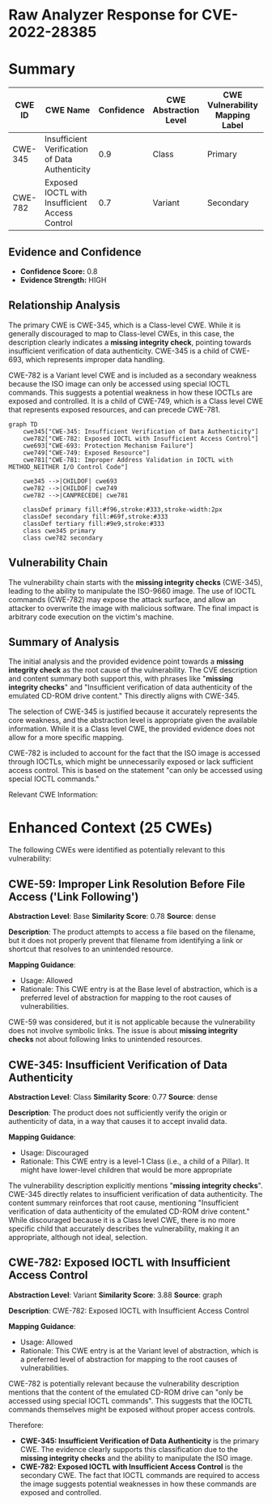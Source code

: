 # Raw Analyzer Response for CVE-2022-28385

# Summary
| CWE ID | CWE Name | Confidence | CWE Abstraction Level | CWE Vulnerability Mapping Label | CWE-Vulnerability Mapping Notes |
|---|---|---|---|---|---|
| CWE-345 | Insufficient Verification of Data Authenticity | 0.9 | Class | Primary | Allowed with Review |
| CWE-782 | Exposed IOCTL with Insufficient Access Control | 0.7 | Variant | Secondary | Allowed |

## Evidence and Confidence

*   **Confidence Score:** 0.8
*   **Evidence Strength:** HIGH

## Relationship Analysis
The primary CWE is CWE-345, which is a Class-level CWE. While it is generally discouraged to map to Class-level CWEs, in this case, the description clearly indicates a **missing integrity check**, pointing towards insufficient verification of data authenticity. CWE-345 is a child of CWE-693, which represents improper data handling.

CWE-782 is a Variant level CWE and is included as a secondary weakness because the ISO image can only be accessed using special IOCTL commands. This suggests a potential weakness in how these IOCTLs are exposed and controlled. It is a child of CWE-749, which is a Class level CWE that represents exposed resources, and can precede CWE-781.

```mermaid
graph TD
    cwe345["CWE-345: Insufficient Verification of Data Authenticity"]
    cwe782["CWE-782: Exposed IOCTL with Insufficient Access Control"]
    cwe693["CWE-693: Protection Mechanism Failure"]
    cwe749["CWE-749: Exposed Resource"]
    cwe781["CWE-781: Improper Address Validation in IOCTL with METHOD_NEITHER I/O Control Code"]
    
    cwe345 -->|CHILDOF| cwe693
    cwe782 -->|CHILDOF| cwe749
    cwe782 -->|CANPRECEDE| cwe781
    
    classDef primary fill:#f96,stroke:#333,stroke-width:2px
    classDef secondary fill:#69f,stroke:#333
    classDef tertiary fill:#9e9,stroke:#333
    class cwe345 primary
    class cwe782 secondary
```

## Vulnerability Chain
The vulnerability chain starts with the **missing integrity checks** (CWE-345), leading to the ability to manipulate the ISO-9660 image. The use of IOCTL commands (CWE-782) may expose the attack surface, and allow an attacker to overwrite the image with malicious software. The final impact is arbitrary code execution on the victim's machine.

## Summary of Analysis
The initial analysis and the provided evidence point towards a **missing integrity check** as the root cause of the vulnerability. The CVE description and content summary both support this, with phrases like "**missing integrity checks**" and "Insufficient verification of data authenticity of the emulated CD-ROM drive content." This directly aligns with CWE-345.

The selection of CWE-345 is justified because it accurately represents the core weakness, and the abstraction level is appropriate given the available information. While it is a Class level CWE, the provided evidence does not allow for a more specific mapping.

CWE-782 is included to account for the fact that the ISO image is accessed through IOCTLs, which might be unnecessarily exposed or lack sufficient access control. This is based on the statement "can only be accessed using special IOCTL commands."

Relevant CWE Information:

# Enhanced Context (25 CWEs)
The following CWEs were identified as potentially relevant to this vulnerability:

## CWE-59: Improper Link Resolution Before File Access ('Link Following')
**Abstraction Level**: Base
**Similarity Score**: 0.78
**Source**: dense

**Description**:
The product attempts to access a file based on the filename, but it does not properly prevent that filename from identifying a link or shortcut that resolves to an unintended resource.

**Mapping Guidance**:
- Usage: Allowed
- Rationale: This CWE entry is at the Base level of abstraction, which is a preferred level of abstraction for mapping to the root causes of vulnerabilities.

CWE-59 was considered, but it is not applicable because the vulnerability does not involve symbolic links. The issue is about **missing integrity checks** not about following links to unintended resources.

## CWE-345: Insufficient Verification of Data Authenticity
**Abstraction Level**: Class
**Similarity Score**: 0.77
**Source**: dense

**Description**:
The product does not sufficiently verify the origin or authenticity of data, in a way that causes it to accept invalid data.

**Mapping Guidance**:
- Usage: Discouraged
- Rationale: This CWE entry is a level-1 Class (i.e., a child of a Pillar). It might have lower-level children that would be more appropriate

The vulnerability description explicitly mentions "**missing integrity checks**". CWE-345 directly relates to insufficient verification of data authenticity. The content summary reinforces that root cause, mentioning "Insufficient verification of data authenticity of the emulated CD-ROM drive content." While discouraged because it is a Class level CWE, there is no more specific child that accurately describes the vulnerability, making it an appropriate, although not ideal, selection.

## CWE-782: Exposed IOCTL with Insufficient Access Control
**Abstraction Level**: Variant
**Similarity Score**: 3.88
**Source**: graph

**Description**:
CWE-782: Exposed IOCTL with Insufficient Access Control

**Mapping Guidance**:
- Usage: Allowed
- Rationale: This CWE entry is at the Variant level of abstraction, which is a preferred level of abstraction for mapping to the root causes of vulnerabilities.

CWE-782 is potentially relevant because the vulnerability description mentions that the content of the emulated CD-ROM drive can "only be accessed using special IOCTL commands". This suggests that the IOCTL commands themselves might be exposed without proper access controls.

Therefore:

*   **CWE-345: Insufficient Verification of Data Authenticity** is the primary CWE. The evidence clearly supports this classification due to the **missing integrity checks** and the ability to manipulate the ISO image.
*   **CWE-782: Exposed IOCTL with Insufficient Access Control** is the secondary CWE. The fact that IOCTL commands are required to access the image suggests potential weaknesses in how these commands are exposed and controlled.